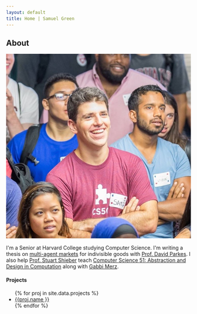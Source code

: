 ```yaml
---
layout: default
title: Home | Samuel Green
---
```


## About

<img class="profile-picture" src="headshot_new.jpg">

I'm a Senior at Harvard College studying Computer Science. I'm writing a thesis
on [multi-agent markets](https://en.wikipedia.org/wiki/Two-sided_market) for indivisible goods with
[Prof. David Parkes](http://www.eecs.harvard.edu/~parkes/). I also help
[Prof. Stuart Shieber](http://eecs.harvard.edu/shieber/) teach [Computer Science 51: Abstraction and 
Design in Computation](http://cs51.io) along with [Gabbi Merz](http://gcmerz.github.io). 

#### Projects
<ul>
{% for proj in site.data.projects %}
    <li> <a href="{{proj.link}}">{{proj.name }}</a> </li>
{% endfor %}
</ul>

